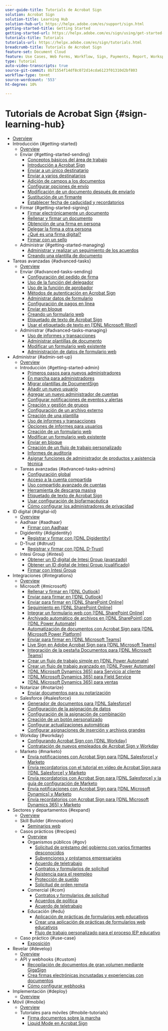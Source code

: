 ```yaml
---
user-guide-title: Tutorials de Acrobat Sign
solution: Acrobat Sign
solution-title: Learning Hub
solution-hub-url: https://helpx.adobe.com/es/support/sign.html
getting-started-title: Getting Started
getting-started-url: https://helpx.adobe.com/es/sign/using/get-started-guide.html
tutorials-title: Tutorials
tutorials-url: https://helpx.adobe.com/es/sign/tutorials.html
breadcrumb-title: Tutorials de Acrobat Sign
feature-set: Document Cloud
feature: Use Cases, Web Forms, Workflow, Sign, Payments, Report, Workspace, Deadline, Administration, Digital ID, Form, Integrations, Mobile, Skill Builder
type: Tutorial
auto-video-transcripts: true
source-git-commit: 8b71554f14df8c072d14cda6123f01310d2bf803
workflow-type: tm+mt
source-wordcount: '553'
ht-degree: 10%

---
```



# Tutorials de Acrobat Sign {#sign-learning-hub}

+ [Overview](overview.md)
+ Introducción {#getting-started}
   + [Overview](sign-beginner-tutorials/beginner-users-overview.md)
   + Enviar {#getting-started-sending}
      + [Conceptos básicos del área de trabajo](sign-beginner-tutorials/quick-tour.md)
      + [Introducción a Acrobat Sign](sign-beginner-tutorials/new-sender.md)
      + [Enviar a un único destinatario](sign-beginner-tutorials/send-to-single-recipient.md)
      + [Enviar a varios destinatarios](sign-beginner-tutorials/send-to-multiple-recipients.md)
      + [Adición de campos a los documentos](sign-beginner-tutorials/adding-fields.md)
      + [Configurar opciones de envío](sign-beginner-tutorials/sending-options.md)
      + [Modificación de un documento después de enviarlo](sign-beginner-tutorials/modify-in-flight.md)
      + [Sustitución de un firmante](sign-beginner-tutorials/replace-signer.md)
      + [Establecer fecha de caducidad y recordatorios](sign-beginner-tutorials/set-deadlines-reminders.md)
   + Firmar {#getting-started-signing}
      + [Firmar electrónicamente un documento](sign-beginner-tutorials/electronically-sign-a-document.md)
      + [Rellenar y firmar un documento](sign-beginner-tutorials/fill-and-sign.md)
      + [Obtención de una firma en persona](sign-beginner-tutorials/sign-in-person.md)
      + [Delegar la firma a otra persona](sign-beginner-tutorials/delegate-signing.md)
      + [¿Qué es una firma digital?](sign-beginner-tutorials/sign-with-a-digital-signature.md)
      + [Firmar con un sello](sign-beginner-tutorials/sign-with-a-stamp.md)
   + Administrar {#getting-started-managing}
      + [Administrar y realizar un seguimiento de los acuerdos](sign-beginner-tutorials/manage-and-track.md)
      + [Creando una plantilla de documento](https://experienceleague.adobe.com/docs/document-cloud-learn/sign-learning-hub/admin-set-up/getting-started-admin/create-a-template.html?lang=es)
+ Tareas avanzadas {#advanced-tasks}
   + [Overview](sign-advanced-users/advanced-users-overview.md)
   + Enviar {#advanced-tasks-sending}
      + [Configuración del pedido de firma](sign-advanced-users/setting-up-routing.md)
      + [Uso de la función del delegador](sign-advanced-users/delegate-signature.md)
      + [Uso de la función de aprobador](sign-advanced-users/add-an-approver.md)
      + [Métodos de autenticación en Acrobat Sign](sign-advanced-users/authentication-methods.md)
      + [Administrar datos de formulario](sign-advanced-users/manage-form-data.md)
      + [Configuración de pagos en línea](sign-advanced-users/set-up-online-payments.md)
      + [Enviar en bloque](https://experienceleague.adobe.com/docs/document-cloud-learn/sign-learning-hub/admin-set-up/getting-started-admin/megasign.html?lang=es)
      + [Creando un formulario web](https://experienceleague.adobe.com/docs/document-cloud-learn/sign-learning-hub/admin-set-up/getting-started-admin/webform.html?lang=es)
      + [Etiquetado de texto de Acrobat Sign](https://experienceleague.adobe.com/docs/document-cloud-learn/sign-learning-hub/admin-set-up/advanced-tasks-admins/adobe-sign-text-tagging.html?lang=es)
      + [Usar el etiquetado de texto en  [!DNL Microsoft Word]](sign-advanced-users/text-tagging-word.md)
   + Administrar {#advanced-tasks-managing}
      + [Uso de informes y transacciones](sign-advanced-users/creating-a-report.md)
      + [Administrar plantillas de documento](sign-advanced-users/edit-a-template.md)
      + [Modificar un formulario web existente](sign-advanced-users/modify-webform.md)
      + [Administración de datos de formulario web](sign-advanced-users/manage-webform-data.md)
+ Administrar {#admin-set-up}
   + [Overview](admin/intro-admin-overview.md)
   + Introducción {#getting-started-admin}
      + [Primeros pasos para nuevos administradores](admin/get-started-admin.md)
      + [En marcha para administradores](admin/up-and-running-admin.md)
      + [Migrar plantillas de DocumentSign](admin/docusign-templates.md)
      + [Añadir un nuevo usuario](admin/add-users-to-your-account.md)
      + [Agregar un nuevo administrador de cuentas](admin/add-admin.md)
      + [Configurar notificaciones de eventos y alertas](admin/set-up-shared-events-and-alert.md)
      + [Creación y gestión de grupos](admin/create-and-manage-groups.md)
      + [Configuración de un archivo externo](admin/set-up-your-external-archive.md)
      + [Creación de una plantilla](sign-advanced-users/create-a-template.md)
      + [Uso de informes y transacciones](https://experienceleague.adobe.com/es/docs/document-cloud-learn/sign-learning-hub/advanced-tasks/advanced-tasks-managing/creating-a-report)
      + [Opciones de informes para usuarios](admin/report-options.md)
      + [Creación de un formulario web](sign-advanced-users/webform.md)
      + [Modificar un formulario web existente](https://experienceleague.adobe.com/docs/document-cloud-learn/sign-learning-hub/advanced-tasks/advanced-tasks-managing/modify-webform.html?lang=es)
      + [Enviar en bloque](sign-advanced-users/megasign.md)
      + [Creación de un flujo de trabajo personalizado](admin/building-a-custom-workflow.md)
      + [Informes de auditoría](admin/audit-reports.md)
      + [Asignar funciones de administrador de productos y asistencia técnica](admin/promote-admin.md)
   + Tareas avanzadas {#advanced-tasks-admins}
      + [Configuración global](admin/learn-about-global-settings.md)
      + [Acceso a la cuenta compartida](admin/share-account-access.md)
      + [Uso compartido avanzado de cuentas](admin/advanced-account-sharing.md)
      + [Herramienta de descarga masiva](admin/bulk-download-tool.md)
      + [Etiquetado de texto de Acrobat Sign](sign-advanced-users/adobe-sign-text-tagging.md)
      + [Usar configuración de biofarmacéutica](admin/use-bio-pharma-settings.md)
      + [Cómo configurar los administradores de privacidad](admin/privacy.md)
+ ID digital {#digital-id}
   + [Overview](digitalid/digitalid-overview.md)
   + Aadhaar {#aadhaar}
      + [Firmar con Aadhaar](digitalid/aadhaar-sign.md)
   + Digidentity {#digidentity}
      + [Registrar y firmar con  [!DNL Digidentity]](digitalid/digidentity-sign.md)
   + D-Trust {#dtrust}
      + [Registrar y firmar con [!DNL D-Trust]](digitalid/d-trust.md)
   + Intesi Group {#intesi}
      + [Obtener un ID digital de Intesi Group (avanzado)](digitalid/intesi-advanced.md)
      + [Obtener un ID digital de Intesi Group (cualificado)](digitalid/intesi-qualified.md)
      + [Firmar con Intesi Group](digitalid/intesi-sign.md)
+ Integraciones {#integrations}
   + [Overview](integrations/integrations-overview.md)
   + Microsoft {#microsoft}
      + [Rellenar y firmar en  [!DNL Outlook]](integrations/fill-and-sign-doc-microsoft-outlook.md)
      + [Enviar para firmar en  [!DNL Outlook]](integrations/send-for-signature-with-outlook.md)
      + [Enviar para firmar en  [!DNL SharePoint Online]](integrations/send-for-signature-with-sharepoint-online.md)
      + [Seguimiento en  [!DNL SharePoint Online]](integrations/track-an-agreement-with-sharepoint-online.md)
      + [Integrar un formulario web con  [!DNL SharePoint Online]](integrations/integrate-web-form-sharepoint-online.md)
      + [Archivado automático de archivos en  [!DNL SharePoint] con [!DNL Power Automate]](integrations/auto-archive-sharepoint-power-automate.md)
      + [Automatización de documentos con Acrobat Sign para  [!DNL Microsoft Power Platform]](integrations/documentautomation.md)
      + [Enviar para firmar en  [!DNL Microsoft Teams]](integrations/adobe-sign-teams-mortgage.md)
      + [Live Sign en Adobe Acrobat Sign para  [!DNL Microsoft Teams]](integrations/live-sign-microsoft-teams.md)
      + [Integración de la pestaña Documentos para  [!DNL Microsoft Teams]](integrations/acrobat-sign-teams-documents-tab.md)
      + [Crear un flujo de trabajo simple en  [!DNL Power Automate]](integrations/simple-workflow-power-automate.md)
      + [Crear un flujo de trabajo avanzado en  [!DNL Power Automate]](integrations/advanced-workflow-power-automate.md)
      + [[!DNL Microsoft Dynamics 365] para Servicio al cliente](integrations/dynamics-customer-service.md)
      + [[!DNL Microsoft Dynamics 365] para Field Service](integrations/dynamics-field-service.md)
      + [[!DNL Microsoft Dynamics 365] para ventas](integrations/dynamics-sales.md)
   + Notarizar {#notarize}
      + [Enviar documentos para su notarización](integrations/send-document-notarize.md)
   + Salesforce {#salesforce}
      + [Generador de documentos para  [!DNL Salesforce]](integrations/create-an-agreement-template.md)
      + [Configuración de la asignación de datos](integrations/set-up-data-mapping.md)
      + [Configuración de la asignación de combinación](integrations/set-up-merging-map.md)
      + [Creación de un botón personalizado](integrations/create-a-custom-button.md)
      + [Configurar actualizaciones automáticas](integrations/salesforce-automatic-updates.md)
      + [Configurar asignaciones de inserción y archivos grandes](integrations/salesforce-large-files.md)
   + Workday {#workday}
      + [Configurando Acrobat Sign con  [!DNL Workday]](integrations/workday.md)
      + [Contratación de nuevos empleados de Acrobat Sign y Workday](integrations/acrobat-sign-workday-onboarding.md)
   + Marketo {#marketo}
      + [Envía notificaciones con Acrobat Sign para  [!DNL Salesforce]  y Marketo](integrations/marketo-salesforce-sms.md)
      + [Envía recordatorios con el tutorial en vídeo de Acrobat Sign para  [!DNL Salesforce]  y Marketo](integrations/marketo-salesforce-reminder-video.md)
      + [Envía recordatorios con Acrobat Sign para  [!DNL Salesforce]  y la guía de configuración de Marketo](integrations/marketo-salesforce-reminder.md)
      + [Envía notificaciones con Acrobat Sign para  [!DNL Microsoft Dynamics]  y Marketo](integrations/marketo-dynamics-sms.md)
      + [Envía recordatorios con Acrobat Sign para  [!DNL Microsoft Dynamics 365]  y Marketo](integrations/marketo-dynamics-reminder.md)
+ Sectores y departamentos {#expand}
   + [Overview](sign-usecase/expand-inspire-overview.md)
   + Skill Builder {#innovation}
      + [Seminarios web](sign-usecase/innovation-series.md)
   + Casos prácticos {#recipes}
      + [Overview](sign-usecase/recipes.md)
      + Organismos públicos {#gov}
         + [Solicitud de préstamo del gobierno con varios firmantes desconocidos](sign-usecase/webform-multiple-signers.md)
         + [Subvenciones y préstamos empresariales](sign-usecase/usecasegovgrants.md)
         + [Acuerdo de teletrabajo](sign-usecase/usecasegovtelework.md)
         + [Contratos y formularios de solicitud](sign-usecase/usecasegovcontracts.md)
         + [Asistencia para el reempleo](sign-usecase/usecasegovreemployment.md)
         + [Protección de sueldo](sign-usecase/usecasegovpaycheck.md)
         + [Solicitud de orden remota](sign-usecase/usecasegovremote.md)
      + Comercial {#com}
         + [Contratos y formularios de solicitud](sign-usecase/usecasecomcontracts.md)
         + [Acuerdos de política](sign-usecase/usecasecompolicy.md)
         + [Acuerdo de teletrabajo](sign-usecase/usecasecomtelework.md)
      + Educación {#edu}
         + [Aplicación de prácticas de formularios web educativos](sign-usecase/usecase-edu-intern.md)
         + [Crear una aplicación de prácticas de formularios web educativos](sign-usecase/usecase-edu-intern-create.md)
         + [Flujo de trabajo personalizado para el proceso IEP educativo](sign-usecase/usecase-edu-iep.md)
   + Caso práctico {#use-case}
      + [Exposición](sign-usecase/use-case-showcase.md)
+ Revelar {#develop}
   + [Overview](develop/develop-overview.md)
   + API y webhooks {#custom}
      + [Recopilación de documentos de gran volumen mediante GigaSign](develop/gigasign.md)
      + [Crea firmas electrónicas incrustadas y experiencias con documentos](develop/embeddedesignature.md)
      + [Cómo configurar webhooks](develop/webhooks.md)
+ Implementación {#deploy}
   + [Overview](deploy-overview.md)
+ Móvil {#mobile}
   + [Overview](mobile/mobile-overview.md)
   + Tutoriales para móviles {#mobile-tutorials}
      + [Firma documentos sobre la marcha](mobile/sign-mobile.md)
      + [Liquid Mode en Acrobat Sign](mobile/liquidmode.md)
